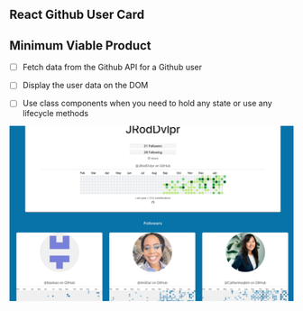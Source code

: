 ## React Github User Card

## Minimum Viable Product

- [ ] Fetch data from the Github API for a Github user
- [ ] Display the user data on the DOM
- [ ] Use class components when you need to hold any state or use any lifecycle methods


![alt githubcard photo](https://github.com/JRodDvlpr/React-Github-User-Card/blob/master/src/img/GHcard.png)

